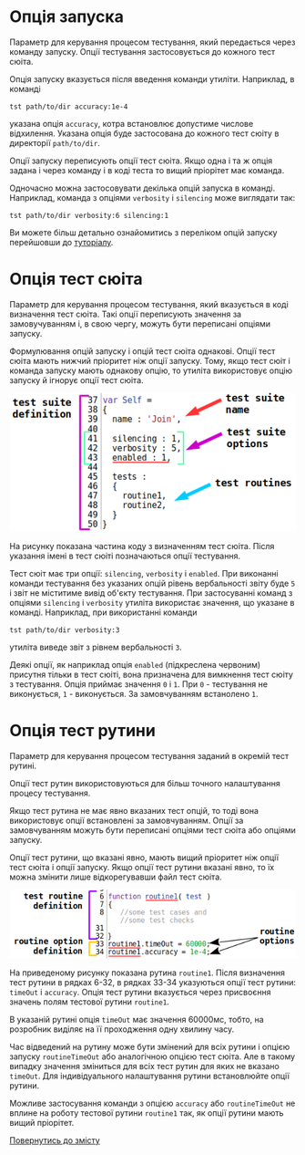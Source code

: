 # Опція запуска

Параметр для керування процесом тестування, який передається через команду запуску. Опції тестування застосовується до кожного тест сюіта.

Опція запуску вказується після введення команди утиліти. Наприклад, в команді

```
tst path/to/dir accuracy:1e-4
```

указана опція `accuracy`, котра встановлює допустиме числове відхилення. Указана опція буде застосована до кожного тест сюіту в директорії `path/to/dir`.


Опції запуску переписують <!-- eng:override --> опції тест сюіта. Якщо одна і та ж опція задана і через команду і в коді теста то вищий пріорітет має команда.

Одночасно можна застосовувати декілька опцій запуска в команді. Наприклад, команда з опціями `verbosity` i `silencing` може виглядати так:

```
tst path/to/dir verbosity:6 silencing:1
```

Ви можете більш детально ознайомитись з переліком опцій запуску перейшовши до [туторіалу](../tutorial/Help.md#Опції-запуску-та-опції-сюіта).

# Опція тест сюіта

Параметр для керування процесом тестування, який вказується в коді визначення тест сюіта. Такі опції переписують значення за замовучуванням і, в свою чергу, можуть бути переписані опціями запуску.

Формулювання опцій запуску і опцій тест сюіта однакові. Опції тест сюіта мають нижчий пріоритет ніж опції запуску. Тому, якщо тест сюіт і команда запуску мають однакову опцію, то утиліта використовує опцію запуску й ігнорує опції тест сюіта.

![test.suite.options.png](../../images/test.suite.options.png)

На рисунку показана частина коду з визначенням тест сюіта. Після указання імені в тест сюіті позначаються опції тестування.

Тест сюіт має три опції: `silencing`, `verbosity` i `enabled`. При виконанні команди тестування без указаних опцій рівень вербальності звіту буде `5` і звіт не міститиме вивід об'єкту тестування. При застосуванні команд з опціями `silencing` i `verbosity` утиліта використає значення, що указане в команді. Наприклад, при використанні команди

```
tst path/to/dir verbosity:3
```

утиліта виведе звіт з рівнем вербальності `3`.

Деякі опції, як наприклад опція `enabled` (підкреслена червоним) присутня тільки в тест сюіті, вона призначена для вимкнення тест сюіту з тестування. Опція приймає значення `0` і `1`. При `0` - тестування не виконується, `1` - виконується. За замовчуванням встанолено `1`.

# Опція тест рутини

Параметр для керування процесом тестування заданий в окремій тест рутині.

Опції тест рутин використовуються для більш точного налаштування процесу тестування.

Якщо тест рутина не має явно вказаних тест опцій, то тоді вона використовує опції встановлені за замовчуванням. Опції за замовчуванням можуть бути переписані опціями тест сюіта або опціями запуску.

Опції тест рутини, що вказані явно, мають вищий пріоритет ніж опції тест сюіта і опції запуску. Якщо опції тест рутини вказані явно, то їх можна змінити лише відкорегувавши файл тест сюіта.

![test.routine.options.png](../../images/test.routine.options.png)

На приведеному рисунку показана рутина `routine1`. Після визначення тест рутини в рядках 6-32, в рядках 33-34 указуються опції тест рутини: `timeOut` i `accuracy`. Опція тест рутини вказується через присвоєння значень полям тестової рутини `routine1`.

В указаній рутині опція `timeOut` має значення 60000мс, тобто, на розробник виділяє на її проходження одну хвилину часу.

Час відведений на рутину може бути змінений для всіх рутини і опцією запуску `routineTimeOut` або аналогічною опцією тест сюіта. Але в такому випадку значення зміниться для всіх тест рутин для яких не вказано `timeOut`. Для індивідуального налаштування рутини встановлюйте опції рутини.

Можливе застосування команди з опцією `accuracy` або `routineTimeOut` не вплине на роботу тестової рутини `routine1` так, як опції рутини мають вищий пріорітет.

[Повернутись до змісту](../README.md#Концепції)
